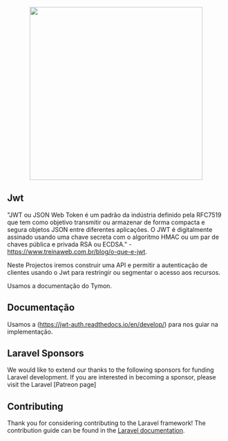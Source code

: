 <p align="center"><a href="https://laravel.com" target="_blank"><img src="https://cloud.githubusercontent.com/assets/1801923/9915273/119b9350-5cae-11e5-850b-c941cac60b32.png" width="400"></a></p>


## Jwt

"JWT ou JSON Web Token é um padrão da indústria definido pela RFC7519 que tem como objetivo transmitir ou armazenar de forma compacta e segura objetos JSON entre diferentes aplicações. O JWT é digitalmente assinado usando uma chave secreta com o algoritmo HMAC ou um par de chaves pública e privada RSA ou ECDSA." - https://www.treinaweb.com.br/blog/o-que-e-jwt.

Neste Projectos iremos construir uma API e permitir a autenticação de clientes usando o Jwt para restringir ou segmentar o acesso aos recursos.

Usamos a documentação do Tymon.


## Documentação

Usamos a (https://jwt-auth.readthedocs.io/en/develop/) para nos guiar na implementação.

## Laravel Sponsors

We would like to extend our thanks to the following sponsors for funding Laravel development. If you are interested in becoming a sponsor, please visit the Laravel [Patreon page]


## Contributing

Thank you for considering contributing to the Laravel framework! The contribution guide can be found in the [Laravel documentation](https://laravel.com/docs/contributions).

